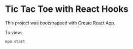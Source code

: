 # Tic Tac Toe with React Hooks

This project was bootstrapped with [Create React App](https://github.com/facebook/create-react-app).

To view: 
```
npm start
```
